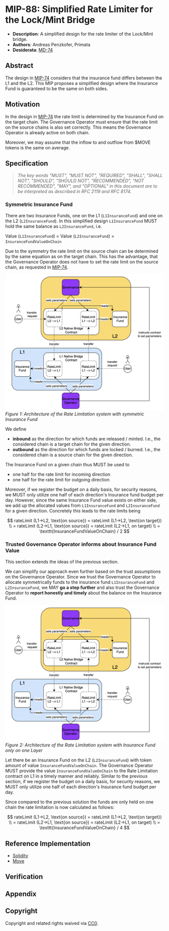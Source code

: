 # MIP-88: Simplified Rate Limiter for the Lock/Mint Bridge

- **Description**: A simplified design for the rate limiter of the Lock/Mint bridge.
- **Authors**: Andreas Penzkofer, Primata
- **Desiderata**: [MD-74](https://github.com/movementlabsxyz/MIP/pull/74/files/MD/md-74/README.md)

## Abstract

The design in [MIP-74](https://github.com/movementlabsxyz/MIP/pull/74) considers that the insurance fund differs between the L1 and the L2. This MIP proposes a simplified design where the Insurance Fund is guaranteed to be the same on both sides.

## Motivation

In the design in [MIP-74](https://github.com/movementlabsxyz/MIP/pull/74) the rate limit is determined by the Insurance Fund on the target chain. The Governance Operator must ensure that the rate limit on the source chains is also set correctly. This means the Governance Operator is already active on both chain.

Moreover, we may assume that the inflow to and outflow from \$MOVE tokens is the same on average.

## Specification

> *The key words "MUST", "MUST NOT", "REQUIRED", "SHALL", "SHALL NOT", "SHOULD", "SHOULD NOT", "RECOMMENDED", "NOT RECOMMENDED", "MAY", and "OPTIONAL" in this document are to be interpreted as described in RFC 2119 and RFC 8174.*

### Symmetric Insurance Fund

There are two Insurance Funds, one on the L1 (`L1InsuranceFund`) and one on the L2 (`L2InsuranceFund`). In this simplified design `L1InsuranceFund` MUST hold the same balance as `L2InsuranceFund`, i.e. 

Value (`L1InsuranceFund`) = Value (`L2InsuranceFund`) = `InsuranceFundValueOnChain`

Due to the symmetry the rate limit on the source chain can be determined by the same equation as on the target chain. This has the advantage, that the Governance Operator does not have to set the rate limit on the source chain, as requested in [MIP-74](https://github.com/movementlabsxyz/MIP/pull/74).

![alt text](overview.png)
_Figure 1: Architecture of the Rate Limitation system with symmetric Insurance Fund_

We define

- **inbound** as the direction for which funds are released / minted. I.e., the considered chain is a target chain for the given direction.
- **outbound** as the direction for which funds are locked / burned. I.e., the considered chain is a source chain for the given direction.

The Insurance Fund on a given chain thus MUST be used to

- one half for the rate limit for incoming direction
- one half for the rate limit for outgoing direction

Moreover, if we register the budget on a daily basis, for security reasons, we MUST only utilize one half of each direction's Insurance fund budget per day. However, since the same Insurance Fund value exists on either side, we add up the allocated values from `L1InsuranceFund` and `L2InsuranceFund` for a given direction. Concretely this leads to the rate limits being

$$
rateLimit (L1→L2, \text{on source}) = rateLimit (L1→L2, \text{on target}) \\
= rateLimit (L2→L1, \text{on source}) = rateLimit (L2→L1, on target) \\
= \texttt{InsuranceFundValueOnChain} / 2
$$

### Trusted Governance Operator informs about Insurance Fund Value

This section extends the ideas of the previous section.

We can simplify our approach even further based on the trust assumptions on the Governance Operator. Since we trust the Governance Operator to allocate symmetrically funds to the insurance fund `L1InsuranceFund` and `L2InsuranceFund`, we MAY **go a step further** and also trust the Governance Operator to **report honestly and timely** about the balance on the Insurance Fund.

![alt text](overview.png)
_Figure 2: Architecture of the Rate Limitation system with Insurance Fund only on one Layer_

Let there be an Insurance Fund on the L2 (`L2InsuranceFund`) with token amount of value `InsuranceFundValueOnChain`. The Governance Operator MUST provide the value `InsuranceFundValueOnChain` to the Rate Limitation contract on L1 in a timely manner and reliably. Similar to the previous section, if we register the budget on a daily basis, for security reasons, we MUST only utilize one half of each direction's Insurance fund budget per day.

Since compared to the previous solution the funds are only held on one chain the rate limitation is now calculated as follows:

$$
rateLimit (L1→L2, \text{on source}) = rateLimit (L1→L2, \text{on target}) \\
= rateLimit (L2→L1, \text{on source}) = rateLimit (L2→L1, on target) \\
= \texttt{InsuranceFundValueOnChain} / 4
$$

## Reference Implementation

- [Solidity](https://github.com/movementlabsxyz/movement/pull/992)
- [Move](https://github.com/movementlabsxyz/aptos-core/pull/113)

## Verification

## Appendix

## Copyright

Copyright and related rights waived via [CC0](../LICENSE.md).
